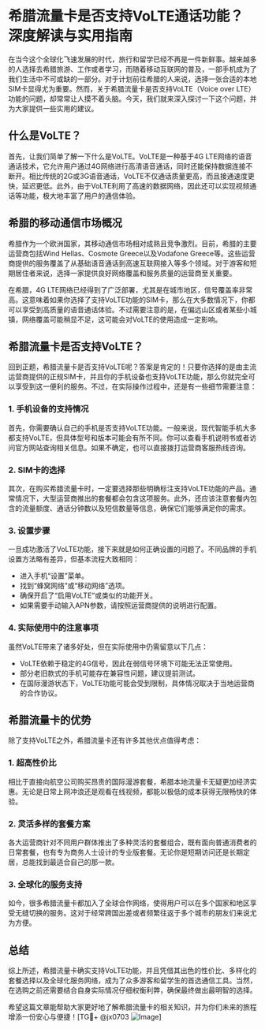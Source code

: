 # 希腊流量卡是否支持VoLTE通话功能？深度解读与实用指南

在当今这个全球化飞速发展的时代，旅行和留学已经不再是一件新鲜事。越来越多的人选择去希腊旅游、工作或者学习，而随着移动互联网的普及，一部手机成为了我们生活中不可或缺的一部分。对于计划前往希腊的人来说，选择一张合适的本地SIM卡显得尤为重要。然而，关于希腊流量卡是否支持VoLTE（Voice over LTE）功能的问题，却常常让人摸不着头脑。今天，我们就来深入探讨一下这个问题，并为大家提供一些实用的建议。

## 什么是VoLTE？

首先，让我们简单了解一下什么是VoLTE。VoLTE是一种基于4G LTE网络的语音通话技术，它允许用户通过4G网络进行高清语音通话，同时还能保持数据连接不断开。相比传统的2G或3G语音通话，VoLTE不仅通话质量更高，而且接通速度更快，延迟更低。此外，由于VoLTE利用了高速的数据网络，因此还可以实现视频通话等功能，极大地丰富了用户的通信体验。

## 希腊的移动通信市场概况

希腊作为一个欧洲国家，其移动通信市场相对成熟且竞争激烈。目前，希腊的主要运营商包括Wind Hellas、Cosmote Greece以及Vodafone Greece等。这些运营商提供的服务覆盖了从基础语音通话到高速互联网接入等多个领域。对于游客和短期居住者来说，选择一家提供良好网络覆盖和服务质量的运营商至关重要。

在希腊，4G LTE网络已经得到了广泛部署，尤其是在城市地区，信号覆盖率非常高。这意味着如果你选择了支持VoLTE功能的SIM卡，那么在大多数情况下，你都可以享受到高质量的语音通话体验。不过需要注意的是，在偏远山区或者某些小城镇，网络覆盖可能稍显不足，这可能会对VoLTE的使用造成一定影响。

## 希腊流量卡是否支持VoLTE？

回到正题，希腊流量卡是否支持VoLTE呢？答案是肯定的！只要你选择的是由主流运营商提供的正规SIM卡，并且你的手机设备也支持VoLTE功能，那么你就完全可以享受到这一便利的服务。不过，在实际操作过程中，还是有一些细节需要注意：

### 1. 手机设备的支持情况
首先，你需要确认自己的手机是否支持VoLTE功能。一般来说，现代智能手机大多都支持VoLTE，但具体型号和版本可能会有所不同。你可以查看手机说明书或者访问官方网站查询相关信息。如果不确定，也可以直接拨打运营商客服热线咨询。

### 2. SIM卡的选择
其次，在购买希腊流量卡时，一定要选择那些明确标注支持VoLTE功能的产品。通常情况下，大型运营商推出的套餐都会包含这项服务。此外，还应该注意套餐内包含的流量额度、通话分钟数以及短信数量等信息，确保它们能够满足你的需求。

### 3. 设置步骤
一旦成功激活了VoLTE功能，接下来就是如何正确设置的问题了。不同品牌的手机设置方法略有差异，但基本流程大致相同：
   - 进入手机“设置”菜单。
   - 找到“蜂窝网络”或“移动网络”选项。
   - 确保开启了“启用VoLTE”或类似的功能开关。
   - 如果需要手动输入APN参数，请按照运营商提供的说明进行配置。

### 4. 实际使用中的注意事项
虽然VoLTE带来了诸多好处，但在实际使用中仍需留意以下几点：
   - VoLTE依赖于稳定的4G信号，因此在弱信号环境下可能无法正常使用。
   - 部分老旧款式的手机可能存在兼容性问题，建议提前测试。
   - 在国际漫游状态下，VoLTE功能可能会受到限制，具体情况取决于当地运营商的合作协议。

## 希腊流量卡的优势

除了支持VoLTE之外，希腊流量卡还有许多其他优点值得考虑：

### 1. 超高性价比
相比于直接向航空公司购买昂贵的国际漫游套餐，希腊本地流量卡无疑更加经济实惠。无论是日常上网冲浪还是观看在线视频，都能以极低的成本获得无限畅快的体验。

### 2. 灵活多样的套餐方案
各大运营商针对不同用户群体推出了多种灵活的套餐组合，既有面向普通消费者的日常套餐，也有专为商务人士设计的专业版套餐。无论你是短期访问还是长期定居，总能找到最适合自己的那一款。

### 3. 全球化的服务支持
如今，很多希腊流量卡都加入了全球合作网络，使得用户可以在多个国家和地区享受无缝切换的服务。这对于经常跨国出差或者频繁往返于多个城市的朋友们来说尤为方便。

## 总结

综上所述，希腊流量卡确实支持VoLTE功能，并且凭借其出色的性价比、多样化的套餐选择以及全球化服务网络，成为了众多游客和留学生的首选通信工具。当然，在选购之前还需要结合自身实际情况仔细权衡利弊，确保最终做出最明智的选择。

希望这篇文章能帮助大家更好地了解希腊流量卡的相关知识，并为你们未来的旅程增添一份安心与便捷！[TG💪+ @jx0703 ![Image](https://github.com/user-attachments/assets/dbca1d08-cadb-493c-b0ec-ad6f7a83f270)]